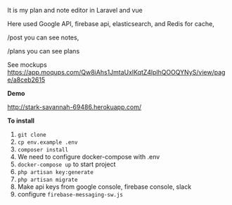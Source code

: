 
It is my plan and note editor in Laravel and vue

Here used Google API, firebase api, elasticsearch, and Redis for cache, 

/post you can see notes, 

/plans you can see plans 

See mockups https://app.moqups.com/Qw8iAhs1JmtaUxlKqtZ4lplhQOOQYNyS/view/page/a8ceb2615

**Demo**

http://stark-savannah-69486.herokuapp.com/

 ****__**To install**__****
1. `git clone`
2. ``cp env.example .env ``
3. `composer install`
4. We need to configure docker-compose with .env
5. `docker-compose up` to start project
6. `php artisan key:generate `
7. `php artisan migrate`
8. Make api keys from google console, firebase console, slack
9. configure `firebase-messaging-sw.js`
